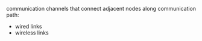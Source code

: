 communication channels that connect adjacent nodes along communication path:
- wired links 
- wireless links

